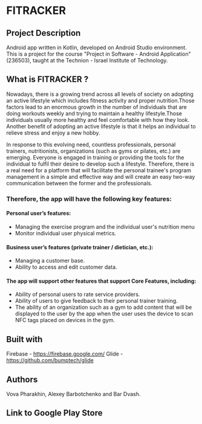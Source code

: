# FITRACKER
## Project Description
Android app written in Kotlin, developed on Android Studio environment. This is a project for the course "Project in Software - Android Application" (236503), taught at the Technion - Israel Institute of Technology.

## What is FITRACKER ?
Nowadays, there is a growing trend across all levels of society on adopting an active lifestyle which includes fitness activity and proper nutrition.Those factors lead to an enormous growth in the number of individuals that are doing workouts weekly and trying to maintain a healthy lifestyle.Those individuals usually more healthy and feel comfortable with how they look. Another benefit of adopting an active lifestyle is that it helps an individual to relieve stress and enjoy a new hobby.

In response to this evolving need, countless professionals, personal trainers, nutritionists, organizations (such as gyms or pilates, etc.) are emerging. Everyone is engaged in training or providing the tools for the individual to fulfil their desire to develop such a lifestyle. Therefore, there is a real need for a platform that will facilitate the personal trainee's program management in a simple and  effective way and will create an easy two-way communication between the former and the professionals.

### Therefore, the app will have the following key features:
#### Personal user’s features:
* Managing the exercise program and the individual user's nutrition menu
* Monitor individual user physical metrics.
#### Business user’s features (private trainer / dietician, etc.):
* Managing a customer base.
* Ability to access and edit customer data.
#### The app will support other features that support Core Features, including:
* Ability of personal users to rate service providers.
* Ability of users to give feedback to their personal trainer training.
* The ability of an organization such as a gym to add content that will be displayed to the user by the app when the user uses the device   to scan NFC tags placed on devices in the gym.

## Built with
Firebase - https://firebase.google.com/
Glide - https://github.com/bumptech/glide

## Authors
Vova Pharakhin, Alexey Barbotchenko and Bar Dvash.

## Link to Google Play Store

